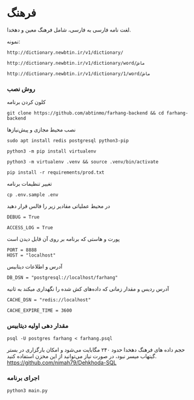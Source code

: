 # فرهنگ

لغت نامه فارسی به فارسی، شامل فرهنگ معین و دهخدا.

نمونه:

    http://dictionary.newbtin.ir/v1/dictionary/

    http://dictionary.newbtin.ir/v1/dictionary/word/ماش
    
    http://dictionary.newbtin.ir/v1/dictionary/1/word/ماش


### روش نصب

کلون کردن برنامه

    git clone https://github.com/abtinmo/farhang-backend && cd farhang-backend 
    

نصب محیط مجازی و پیش‌نیاز‌ها

    sudo apt install redis postgresql python3-pip

    python3 -m pip install virtualenv
    
    python3 -m virtualenv .venv && source .venv/bin/activate
    
    pip install -r requirements/prod.txt
        
تغییر تنظیمات برنامه


    cp .env.sample .env


در محیط عملیاتی مقادیر زیر را فالس قرار دهید

    DEBUG = True

    ACCESS_LOG = True

پورت و هاستی که برنامه بر روی آن قابل دیدن است

    PORT = 8888
    HOST = "localhost"

آدرس و اطلاعات دیتابیس

    DB_DSN = "postgresql://localhost/farhang"


آدرس ردیس و مقدار زمانی که داده‌های کش شده را نگهداری میکند به ثانیه

    CACHE_DSN = "redis://localhost"

    CACHE_EXPIRE_TIME = 3600
 

### مقدار دهی اولیه دیتابیس

    psql -U postgres farhang < farhang.psql
    
حجم داده ‌های فرهنگ دهخدا حدود ۲۴۰ مگابایت می‌شود و امکان بارگزاری در بستر گیتهاب میسر نبود، در صورت نیاز می‌توانید از این مخزن استفاده کنید. 
https://github.com/nimah79/Dehkhoda-SQL


### اجرای برنامه

    python3 main.py
